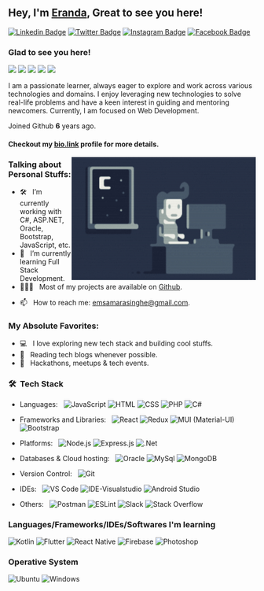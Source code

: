 
<!---
ErandaMadusanka/ErandaMadusanka is a ✨ special ✨ repository because its `README.md` (this file) appears on your GitHub profile.
You can click the Preview link to take a look at your changes.
--->

## Hey, I'm [Eranda](https://github.com/ErandaMadusanka), Great to see you here!

[![Linkedin Badge](https://img.shields.io/badge/-LinkedIn-0e76a8?style=flat-square&logo=Linkedin&logoColor=white)](https://linkedin.com/in/eranda-samarasinghe)
[![Twitter Badge](https://img.shields.io/badge/-Twitter-00acee?style=flat-square&logo=Twitter&logoColor=white)](https://twitter.com/eranda_madusank)
[![Instagram Badge](https://img.shields.io/badge/-Instagram-e4405f?style=flat-square&logo=Instagram&logoColor=white)](https://instagram.com/eranda_samarasinghe/)
[![Facebook Badge](https://img.shields.io/badge/Facebook-%231877F2.svg?style=flat-square&logo=Facebook&logoColor=white)](https://facebook.com/eranda_samarasinghe/)

### Glad to see you here! 
![](https://visitor-badge.glitch.me/badge?page_id=ErandaMadusanka.ErandaMadusanka&style=flat-square&color=0088cc)
![](https://komarev.com/ghpvc/?username=ErandaMadusanka)
![](https://img.shields.io/github/commit-activity/m/ErandaMadusanka/ErandaMadusanka)
![](https://img.shields.io/github/followers/ErandaMadusanka?color=4C1&logo=github)
![](https://img.shields.io/github/last-commit/milaan9/milaan9?label=Profile%20update&style=fflat-square)

I am a passionate learner, always eager to explore and work across various technologies and domains. I enjoy leveraging new technologies to solve real-life problems and have a keen interest in guiding and mentoring newcomers. Currently, I am focused on Web Development.

Joined Github **6** years ago.

#### Checkout my [bio.link](https://linkedin.com/in/eranda-samarasinghe) profile for more details.

<img align="right" height="250" width="375" alt="Night Coding" src="https://raw.githubusercontent.com/AVS1508/AVS1508/master/assets/Night-Coding.gif"/>

### Talking about Personal Stuffs:

- 🛠 &nbsp; I’m currently working with C#, ASP.NET, Oracle, Bootstrap, JavaScript, etc.
- 🚀 &nbsp; I’m currently learning Full Stack Development.
- 👨🏻‍💻 &nbsp; Most of my projects are available on [Github](https://github.com/ErandaMadusanka).
<!-- - 💬 &nbsp; Ask me about anything [here](https://github.com/iampavangandhi/iampavangandhi/issues/2)! I am happy to help. -->
- 📫 &nbsp; How to reach me: emsamarasinghe@gmail.com.
<!-- - 👾 &nbsp; Fun fact: Equal is Not Always Equal in Javascript. -->
<!-- - 📝 &nbsp; Checkout my [Resume](https://github.com/iampavangandhi/iampavangandhi/blob/master/resume.pdf). -->

### My Absolute Favorites:

- 💻 &nbsp; I love exploring new tech stack and building cool stuffs.
- 📰 &nbsp; Reading tech blogs whenever possible.
- 🍕 &nbsp; Hackathons, meetups & tech events.

### 🛠 &nbsp;Tech Stack

- Languages: &nbsp;
  ![JavaScript](https://img.shields.io/badge/-JavaScript-05122A.svg?&logo=javascript)
  ![HTML](https://img.shields.io/badge/-HTML-05122A.svg?&logo=HTML5)
  ![CSS](https://img.shields.io/badge/-CSS-05122A.svg?&logo=CSS3&logoColor=1572B6)
  ![PHP](https://img.shields.io/badge/PHP-05122A.svg?logo=php&)
  ![C#](https://img.shields.io/badge/C%23-05122A.svg?logo=c-sharp)

- Frameworks and Libraries: &nbsp;
  ![React](https://img.shields.io/badge/-React-05122A.svg?&logo=react)
  ![Redux](https://img.shields.io/badge/-Redux-05122A.svg?&logo=redux&logoColor=764abc)
  ![MUI (Material-UI)](https://img.shields.io/badge/MUI-05122A.svg?logo=mui&logoColor=%230081CB)
  ![Bootstrap](https://img.shields.io/badge/-Bootstrap-05122A.svg?&logo=bootstrap)

- Platforms: &nbsp;
  ![Node.js](https://img.shields.io/badge/-Node.js-05122A.svg?&logo=node.js)
  ![Express.js](https://img.shields.io/badge/Express.js-05122A.svg?logo=express&logoColor=%2361DAFB)
  ![.Net](https://img.shields.io/badge/.NET-5C2D91?logo=.net&logoColor=white)
  
- Databases & Cloud hosting:  &nbsp;
  ![Oracle](https://img.shields.io/badge/Oracle-05122A.svg?logo=oracle&logoColor=f80000)
  ![MySql](https://img.shields.io/badge/-MySql-05122A.svg?&logo=mysql)
  ![MongoDB](https://img.shields.io/badge/MongoDB-05122A.svg?logo=mongodb)
  <!-- ![MongoDB Atlas](https://img.shields.io/badge/-MongoDB%20Atlas-05122A.svg?&logo=mongodb)
  ![Heroku](https://img.shields.io/badge/Heroku-05122A.svg?logo=heroku&logoColor=6567a5) -->
    
- Version Control: &nbsp;
  ![Git](https://img.shields.io/badge/-Git-05122A.svg?&logo=git)
  <!-- ![GITHUB](https://img.shields.io/badge/GitHub-05122A.svg?&logo=github)
  ![GITLAB](https://img.shields.io/badge/GitLab-05122A.svg?&logo=gitlab)
  ![Bitbucket](https://img.shields.io/badge/bitbucket-05122A.svg?logo=bitbucket&logoColor=007ACC) -->
  
- IDEs: &nbsp;
  ![VS Code](https://img.shields.io/badge/-Visual%20Studio%20Code-05122A.svg?&logo=visual-studio-code&logoColor=007ACC)
  ![IDE-Visualstudio](https://img.shields.io/badge/Visual%20Studio-05122A.svg?logo=visual-studio-code&logoColor=5C2D91)
  ![Android Studio](https://img.shields.io/badge/-Android%20Studio-05122A.svg?&logo=android-studio)
  <!-- ![Notepad++](https://img.shields.io/badge/Notepad++-05122A.svg?logo=notepad%2b%2b&logoColor=90E59A)
  ![Atom](https://img.shields.io/badge/Atom-05122A.svg?logo=atom&logoColor=white) -->
  
 
- Others: &nbsp;
  ![Postman](https://img.shields.io/badge/Postman-05122A?logo=postman&logoColor=FF6C37)
  ![ESLint](https://img.shields.io/badge/ESLint-05122A?logo=eslint&logoColor=4B3263)
  ![Slack](https://img.shields.io/badge/Slack-05122A?logo=slack&logoColor=4A154B)
  ![Stack Overflow](https://img.shields.io/badge/-Stack%20Overflow-05122A?logo=stack-overflow&logoColor=FE7A16)

  <!--![Apache](https://img.shields.io/badge/apache-05122A.svg?logo=apache&logoColor=%23D42029) -->
  
<!--   ![Google Sheets](https://img.shields.io/badge/Google%20Sheets-34A853.svg?logo=google%20sheets&logoColor=white) -->



 
### Languages/Frameworks/IDEs/Softwares I'm learning 

![Kotlin](https://img.shields.io/badge/-Kotlin-05122A.svg?&logo=Kotlin)
![Flutter](https://img.shields.io/badge/-Flutter-05122A.svg?&logo=flutter&logoColor=007ACC)
![React Native](https://img.shields.io/badge/React%20Native-05122A.svg?logo=react&logoColor=%2361DAFB)
![Firebase](https://img.shields.io/badge/-Firestore-05122A.svg?&logo=firebase)
![Photoshop](https://img.shields.io/badge/-Photoshop-05122A.svg?&logo=adobe-photoshop)
<!-- ![Python](https://img.shields.io/badge/-Python-05122A.svg?&logo=python&logoColor=ffdd54)
![Java](https://img.shields.io/badge/-Java-05122A.svg?&logo=Java&logoColor=007ACC)
![Dart](https://img.shields.io/badge/-Dart-05122A.svg?&logo=Dart&logoColor=007ACC)
![R (Statistics)](https://img.shields.io/badge/-R-05122A.svg?&logo=R&logoColor=276DC3)
![RStudio](https://img.shields.io/badge/-RStudio-05122A.svg?&logo=rstudio)
![Illustrator](https://img.shields.io/badge/-Illustrator-05122A.svg?&logo=adobe-illustrator)-->

<!-- ![Eclipse](https://img.shields.io/badge/-Eclipse-05122A.svg?&logo=eclipse) -->
<!-- ![IntelliJ IDEA](https://img.shields.io/badge/-IntelliJ%20IDEA-05122A.svg?&logo=intellij-idea&logoColor=f70486) -->
<!-- ![C](https://img.shields.io/badge/-C-05122A.svg?&logo=C&logoColor=A8B9CC) -->
<!-- ![C++](https://img.shields.io/badge/-C++-05122A.svg?&logo=C%2B%2B&logoColor=00599C) -->
<!-- <a href="#"><img alt="OS-Linux" src=""></a> -->

### Operative System
<!-- ![Ubuntu](https://img.shields.io/badge/Linux-1793D1.svg?style=for-the-badge&logo=linux&logoColor=white) -->
![Ubuntu](https://img.shields.io/badge/Ubuntu-E95420?style=for-the-badge&logo=ubuntu&logoColor=white)
![Windows](https://img.shields.io/badge/Windows-0078D6?style=for-the-badge&logo=windows&logoColor=white)

<!-- ### ⚙️ &nbsp;GitHub Analytics -->

<!-- <p align="left">
<img width="276" src="https://raw.githubusercontent.com/ErandaMadusanka/ErandaMadusanka/master/profile-summary-card-output/github_dark/3-stats.svg"> 
<img width="570" src="https://raw.githubusercontent.com/ErandaMadusanka/ErandaMadusanka/master/profile-summary-card-output/github_dark/0-profile-details.svg">
</p> -->

<!-- <img width="276" src="https://raw.githubusercontent.com/8BitJonny/8BitJonny/master/profile-summary-card-output/github_dark/3-stats.svg">  -->
<!-- <img width="570" src="https://raw.githubusercontent.com/8BitJonny/8BitJonny/master/profile-summary-card-output/github_dark/0-profile-details.svg"> -->

<!-- <p align="left">
  <a href="https://github.com/ErandaMadusanka" target="_blank">
    <img width="404px" src="https://streak-stats.demolab.com/?user=ErandaMadusanka&theme=monokai-metallian&hide_border=false"/>
    <img width="400px" src="https://github-readme-stats.vercel.app/api/top-langs/?username=ErandaMadusanka&layout=compact&theme=react" alt="Most Used Languages" />
  </a>
</p> -->

<!-- ![Code Time](http://img.shields.io/badge/Code%20Time-264%20hrs%2019%20mins-blue) -->
